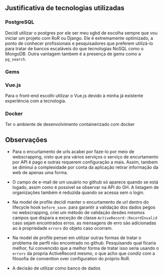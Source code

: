 
## Justificativa de tecnologias utilizadas
### PostgreSQL
Decidi utilizar o postgres por ele ser meu sgbd de escolha sempre que vou iniciar um projeto com RoR ou Django. Ele é extremamente optimizado, a ponto de conhecer profissionais e pesquisadores que preferem utilizá-lo para tratar de bancos escaláveis do que tecnologias NoSQL como o MongoDB. Outra vantagem tambem é a presença de gems como a `pg_search`.

### Gems

### Vue.js
Para o front-end escolhi utilizar o Vue.js devido à minha já existente experiência
com a tecnologia.

### Docker
Ter o ambiente de desenvolvimento containerizado com docker

## Observações
- Para o encurtamento de urls acabei por faze-lo por meio de webscrapping, visto que pra vários serviços o serviço de encurtamento por API é pago e outras requerem configuração a mais. Assim, tambem se diminui a complexidade por conta da aplicação retirar informação da web de apenas uma forma.

- O campo de e-mail de um usuário no github só aparece quando se está logado, assim como é possível se observar na API do GH. A listagem de organizações também é reduzida quando se acessa sem o login.

- Na model de profile decidi manter o encurtamento de url dentro do lifecycle hook `before_save`. para garantir a validação dos dados pegos no webscrapping, criei um método de validação desdes mesmos campos que dispara a exceção de classe `ActiveRecord::RecordInvalid` caso sejam encontrados erros. as mensagens de erro são adicionadas ao à propriedade `errors` do objeto caso ocorram.

- Na model de profile pensei em utilizar outras formas de tratar o problema de perfil não encontrado no github. Pesquisando qual ficaria melhor, fui convencido que a melhor forma de tratar isso seria usando o `errors` da propria ActiveRecord mesmo, o que acho que condiz com a filosofia de convention over configuration do próprio RoR.

- A decisão de utilizar como banco de dados
